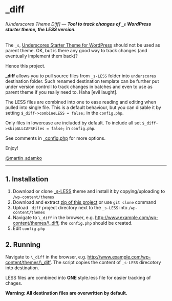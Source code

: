 \_diff
======

###### \[Underscores Theme Diff\] — ***Tool to track changes of `_s` WordPress starter theme, the LESS version.***

The `_s`, [Underscores Starter Theme for WordPress](underscores.me) should not be used as parent theme. OK, but is there any good way to track changes (and eventually implement them back)?

Hence this project.

**\_diff** allows you to pull source files from `_s-LESS` folder into `underscores` destination folder. Such renamed destination template can be further put under version controll to track changes in batches and even to use as parent theme if you really need to. Haha \[evil laught\].

The LESS files are combined into one to ease reading and editing when pulled into single file. This is a default behaviour, but you can disable it by setting `$_diff->combineLESS = false;` in the `config.php`.

Only files in lowercase are included by default. To include all set `$_diff->skipALLCAPSFiles = false;` in `config.php`.

See comments in [_config.php](_config.php) for more options.

Enjoy!

[@martin_adamko](https://twitter.com/martin_adamko)

---


## 1. Installation

1. Download or clone [_s-LESS](https://github.com/mrpritchett/_s-LESS) theme and install it by copying/uploading to `/wp-content/themes`
1. Download and extract [zip of this project](./archive/develop.zip) or use `git clone` command
1. Upload `_diff` project directory next to the `_s-LESS` into `/wp-content/themes`
1. Navigate to `\_diff` in the browser, e.g. <http://www.example.com/wp-content/themes/\_diff>, the `config.php` should be created.
1. Edit `config.php`

## 2. Running

Navigate to `\_diff` in the browser, e.g. <http://www.example.com/wp-content/themes/\_diff>. The script copies the content of `_s-LESS` direcotory into destination.

LESS files are combined into **ONE** style.less file for easier tracking of chages.

**Warning: All destination files are overwritten by default.**